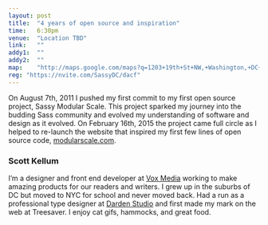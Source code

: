 ```yaml
---
layout: post
title:  "4 years of open source and inspiration"
time:   6:30pm
venue:  "Location TBD"
link:   ""
addy1:  ""
addy2:  ""
map:    "http://maps.google.com/maps?q=1203+19th+St+NW,+Washington,+DC+20036"
reg: "https://nvite.com/SassyDC/dacf"
---
```


On August 7th, 2011 I pushed my first commit to my first open source project, Sassy Modular Scale. This project sparked my journey into the budding Sass community and evolved my understanding of software and design as it evolved. On February 16th, 2015 the project came full circle as I helped to re-launch the website that inspired my first few lines of open source code, [modularscale.com](http://modularscale.com).

### Scott Kellum

I’m a designer and front end developer at [Vox Media](http://voxmedia.com) working to make amazing products for our readers and writers. I grew up in the suburbs of DC but moved to NYC for school and never moved back. Had a run as a professional type designer at [Darden Studio](http://dardenstudio.com/) and first made my mark on the web at Treesaver. I enjoy cat gifs, hammocks, and great food.
